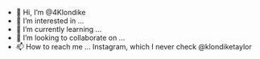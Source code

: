 - 👋 Hi, I’m @4Klondike
- 👀 I’m interested in ...
- 🌱 I’m currently learning ...
- 💞️ I’m looking to collaborate on ...
- 📫 How to reach me ...
Instagram, which  I never check @klondiketaylor

<!---
4Klondike/4Klondike is a ✨ special ✨ repository because its `README.md` (this file) appears on your GitHub profile.
You can click the Preview link to take a look at your changes.
--->

